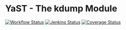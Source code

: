 # YaST - The kdump Module #

[![Workflow Status](https://github.com/yast/yast-kdump/workflows/CI/badge.svg?branch=master)](
https://github.com/yast/yast-kdump/actions?query=branch%3Amaster)
[![Jenkins Status](https://ci.opensuse.org/buildStatus/icon?job=yast-yast-kdump-master)](
https://ci.opensuse.org/view/Yast/job/yast-yast-kdump-master/)
[![Coverage Status](https://img.shields.io/coveralls/yast/yast-kdump.svg)](https://coveralls.io/r/yast/yast-kdump?branch=master)
